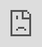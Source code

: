 ```yaml
---
title: "Is it OK to Give My Dog Buttermilk?"
description: ""
date: 2023-03-10
categories: 
tags: 
thumbnail: https://tse1.mm.bing.net/th?q=Is%20It%20Ok%20To%20Give%20My%20Dog%20Buttermilk%3F&w=800&h=500&c=1&rs=1
author: "Osgood"
showToc: true
TocOpen: true
draft: false
hidemeta: false
comments: false
disableHLJS: true # to disable highlightjs
disableShare: false
disableHLJS: false
hideSummary: false
searchHidden: true
ShowReadingTime: true
ShowBreadCrumbs: true
ShowPostNavLinks: true
ShowWordCount: true
ShowRssButtonInSectionTermList: true
UseHugoToc: false
ShowShareButtons: true
---
```


<center>
	<img src="https://tse1.mm.bing.net/th?q=Is%20It%20Ok%20To%20Give%20My%20Dog%20Buttermilk%3F&w=800&h=500&c=1&rs=1" alt="Is It Ok To Give My Dog Buttermilk?" width="800" height="500" style="display: block; width: 100%; height: auto">
</center>

<p>It is natural to want to give your dog something special, and buttermilk is often seen as a treat for dogs. But is it safe for them to consume? While it may be tempting to give your pup some buttermilk, you should always consider the health risks before doing so. In this article, we will discuss the potential risks involved in giving your dog buttermilk and explain why it may not be the best option for your canine companion.</p>

<h2>What is Buttermilk?</h2>

<p>Buttermilk is a type of fermented dairy product that is made from the milk of cows, sheep, or goats. It is typically made by adding a culture of lactic acid bacteria to milk, which thickens and sours the milk. Buttermilk is a popular dairy product, and it is often used in baking and cooking. It is also commonly used as a refreshing drink, especially in the summer months.</p>

<h2>Is Buttermilk Safe for Dogs?</h2>

<p>Buttermilk is not necessarily unsafe for dogs, but it can have some potential risks. The primary concern with feeding your dog buttermilk is the high fat content. Dogs are not well-equipped to digest high-fat dairy products such as buttermilk, and consuming large amounts of it can lead to upset stomachs and diarrhea. In addition, buttermilk can contain added sugars and other ingredients that are not good for your dog's health.</p>

<p>Another concern with buttermilk is that it is often high in calories. If your dog is already overweight, then adding extra calories to their diet can make it more difficult for them to lose weight. As with any food, you should always check the label to make sure that it is safe for your dog.</p>

<h2>So Should I Give My Dog Buttermilk?</h2>

<p>Feeding your dog buttermilk should be done in moderation, as it can have some potential risks. If you do decide to give your dog buttermilk, you should always consult your veterinarian first to make sure that it is safe for your pet. You should also make sure that you are giving your dog only small amounts at one time, as it can be difficult for them to digest large quantities of this dairy product.</p>

<p>It is also important to note that not all dogs are able to tolerate dairy products such as buttermilk, so you should always test it out with a small amount first. If your dog has an adverse reaction, then you should avoid giving it to them in the future.</p>

<h2>What Are Some Alternatives to Buttermilk?</h2>

<p>There are several alternatives to buttermilk that you can consider if you are looking for something special for your dog. For example, you can give your dog plain yogurt or kefir, which is similar to buttermilk but is typically lower in fat and calories. You can also give your dog low-fat cottage cheese, which is high in protein and calcium but low in fat. Additionally, there are many dog-friendly treats available that are made with natural ingredients and do not contain any dairy products.</p>

<h2>Conclusion</h2>

<p>Buttermilk can be a tempting treat for your dog, but it is important to consider the potential risks before giving it to them. While it is not necessarily unsafe for your dog to consume buttermilk, it is high in fat and calories and can be difficult for them to digest. If you do decide to give your dog buttermilk, you should always consult your veterinarian first and give it to them in moderation. Additionally, there are several alternatives to buttermilk that you can consider if you are looking for something special for your pet.</p>

<h2>Frequently Asked Questions</h2>

<h3>Q1: What is buttermilk?</h3>
<p>Buttermilk is a type of fermented dairy product that is made from the milk of cows, sheep, or goats. It is typically made by adding a culture of lactic acid bacteria to milk, which thickens and sours the milk.</p>

<h3>Q2: Is buttermilk safe for dogs?</h3>
<p>Buttermilk is not necessarily unsafe for dogs, but it can have some potential risks. The primary concern with feeding your dog buttermilk is the high fat content. Dogs are not well-equipped to digest high-fat dairy products such as buttermilk, and consuming large amounts of it can lead to upset stomachs and diarrhea.</p>

<h3>Q3: What are some alternatives to buttermilk?</h3>
<p>There are several alternatives to buttermilk that you can consider if you are looking for something special for your dog. For example, you can give your dog plain yogurt or kefir, which is similar to buttermilk but is typically lower in fat and calories. You can also give your dog low-fat cottage cheese, which is high in protein and calcium but low in fat.</p>

<h3>Q4: Should I consult my veterinarian before giving my dog buttermilk?</h3>
<p>Yes, you should always consult your veterinarian before giving your dog buttermilk. This is especially important if your dog has any underlying health issues or is already overweight.</p>

<h3>Q5: Is buttermilk a good source of nutrition for dogs?</h3>
<p>No, buttermilk is not a good source of nutrition for dogs. It is high in fat and calories, and it can be difficult for them to digest large quantities of this dairy product.</p>

<h3>Q6: Can I give my dog buttermilk as a treat?</h3>
<p>Yes, you can give your dog buttermilk as a treat, but you should always do so in moderation. Additionally, not all dogs are able to tolerate dairy products such as buttermilk, so you should always test it out with a small amount first.</p>

<h3>Q7: How much buttermilk can I give my dog?</h3>
<p>You should only give your dog small amounts of buttermilk at one time, as it can be difficult for them to digest large quantities of this dairy product. You should always consult your veterinarian for advice on how much buttermilk is safe for your pet.</p>

<h3>Q8: What ingredients are typically in buttermilk?</h3>
<p>Buttermilk typically contains milk, a culture of lactic acid bacteria, and added sugars and other ingredients. You should always check the label to make sure that it is safe for your dog.</p>

<h3>Q9: Can I give my dog buttermilk if they are lactose intolerant?</h3>
<p>No, you should not give your dog buttermilk if they are lactose intolerant. Lactose intolerance can cause digestive issues and other health problems, so it is best to avoid giving your pet dairy products.</p>

<h3>Q10: Is buttermilk high in calories?</h3>
<p>Yes, buttermilk is often high in calories. If your dog is already overweight, then adding extra calories to their diet can make it more difficult for them to lose weight.</p>

<h3>Q11: Can I give my puppy buttermilk?</h3>
<p>It is not recommended to give your puppy buttermilk. Puppies have sensitive digestive systems, and it can be difficult for them to digest large amounts of dairy products.</p>

<h3>Q12: Is buttermilk good for my dog's teeth?</h3>
<p>No, buttermilk is not good for your dog's teeth. It is high in sugar, which can lead to tooth decay and other dental problems.</p>

<h3>Q13: Is buttermilk good for my dog's coat?</h3>
<p>No, buttermilk is not good for your dog's coat. It is high in fat, which can lead to skin issues.</p>

<h3>Q14: Can I give my dog buttermilk if they have a sensitive stomach?</h3>
<p>No, you should not give your dog buttermilk if they have a sensitive stomach. High-fat dairy products such as buttermilk can be difficult for them to digest, and it can lead to upset stomachs and diarrhea.</p>

<h3>Q15: Is buttermilk a good source of calcium?</h3>
<p>Yes, buttermilk is a good source of calcium. However, it is also high in fat and calories, so it should only be given in moderation.</p>

<h3>Q16: Is buttermilk a good source of protein?</h3>
<p>Yes, buttermilk is a good source of protein. However, it is also high in fat and calories, so it should only be given in moderation.</p>

<h3>Q17: Is buttermilk a good source of vitamins and minerals?</h

<div style="position: relative; padding-bottom: 56.25%; overflow: hidden"><iframe src="https://www.youtube.com/embed/su_NrI6BZvY" frameborder="0" allow="accelerometer; autoplay; clipboard-write; encrypted-media; gyroscope; picture-in-picture; web-share" allowfullscreen style="position: absolute; top: 0; left: 0; width: 100%; height: 100%;"></iframe>
</div>